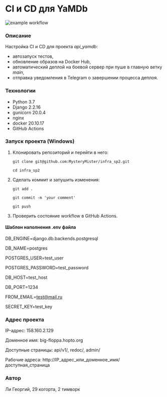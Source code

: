 # CI и CD для YaMDb
![example workflow](https://github.com/MysteryMister/yamdb_final/actions/workflows/yamdb_workflow.yml/badge.svg)
### Описание
Настройка CI и CD для проекта _api_yamdb_:

- автозапуск тестов,
- обновление образов на Docker Hub,
- автоматический деплой на боевой сервер при пуше в главную ветку _main_,
- отправка уведомления в Telegram о завершении процесса деплоя.
### Технологии
- Python 3.7
- Django 2.2.16
- gunicorn 20.0.4
- nginx
- docker 20.10.17
- GitHub Actions

### Запуск проекта (Windows)
1. Клонировать репозиторий и перейти в него:

    ```
    git clone git@github.com:MysteryMister/infra_sp2.git
    ```

    ```
    cd infra_sp2
    ```

2. Сделать коммит и запушить изменения:

    ```
    git add .
    ```

    ```
    git commit -m 'your comment'
    ```

    ```
    git push
    ```

3. Проверить состояние workflow в GitHub Actions.

#### Шаблон наполнения .env файла
DB_ENGINE=django.db.backends.postgresql

DB_NAME=postgres

POSTGRES_USER=test_user

POSTGRES_PASSWORD=test_password

DB_HOST=test_host

DB_PORT=1234

FROM_EMAIL=test@mail.ru

SECRET_KEY=test_key

### Адрес проекта
IP-адрес: 158.160.2.129

Доменное имя: big-floppa.hopto.org

Доступные страницы: api/v1/, redoc/, admin/

Рабочие адреса: http://IP_адрес_или_доменное_имя/доступная_страница

### Автор
Ли Георгий, 29 когорта, 2 тимворк
